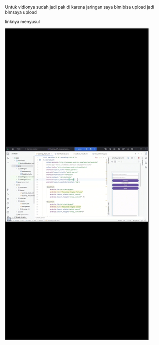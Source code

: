Untuk vidionya sudah jadi pak di karena jaringan saya blm bisa upload jadi blmsaya upload


linknya menyusul

![image](Screenshot_2023-10-27-21-08-53-144_com.miui.gallery.jpg)
